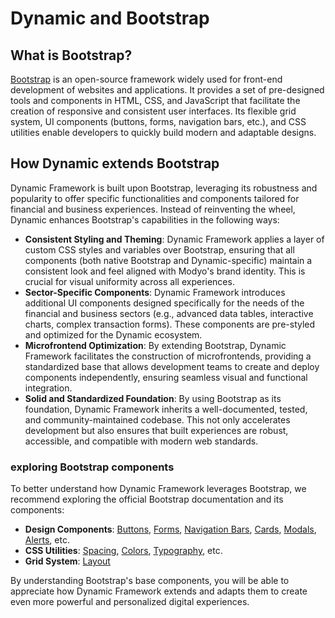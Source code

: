 # Dynamic and Bootstrap

## What is Bootstrap?

[Bootstrap](https://getbootstrap.com/) is an open-source framework widely used for front-end development of websites and applications. It provides a set of pre-designed tools and components in HTML, CSS, and JavaScript that facilitate the creation of responsive and consistent user interfaces. Its flexible grid system, UI components (buttons, forms, navigation bars, etc.), and CSS utilities enable developers to quickly build modern and adaptable designs.

## How Dynamic extends Bootstrap

Dynamic Framework is built upon Bootstrap, leveraging its robustness and popularity to offer specific functionalities and components tailored for financial and business experiences. Instead of reinventing the wheel, Dynamic enhances Bootstrap's capabilities in the following ways:

-   **Consistent Styling and Theming**: Dynamic Framework applies a layer of custom CSS styles and variables over Bootstrap, ensuring that all components (both native Bootstrap and Dynamic-specific) maintain a consistent look and feel aligned with Modyo's brand identity. This is crucial for visual uniformity across all experiences.
-   **Sector-Specific Components**: Dynamic Framework introduces additional UI components designed specifically for the needs of the financial and business sectors (e.g., advanced data tables, interactive charts, complex transaction forms). These components are pre-styled and optimized for the Dynamic ecosystem.
-   **Microfrontend Optimization**: By extending Bootstrap, Dynamic Framework facilitates the construction of microfrontends, providing a standardized base that allows development teams to create and deploy components independently, ensuring seamless visual and functional integration.
-   **Solid and Standardized Foundation**: By using Bootstrap as its foundation, Dynamic Framework inherits a well-documented, tested, and community-maintained codebase. This not only accelerates development but also ensures that built experiences are robust, accessible, and compatible with modern web standards.

### exploring Bootstrap components

To better understand how Dynamic Framework leverages Bootstrap, we recommend exploring the official Bootstrap documentation and its components:

-   **Design Components**: [Buttons](https://getbootstrap.com/docs/5.3/components/buttons/), [Forms](https://getbootstrap.com/docs/5.3/forms/overview/), [Navigation Bars](https://getbootstrap.com/docs/5.3/components/navbar/), [Cards](https://getbootstrap.com/docs/5.3/components/card/), [Modals](https://getbootstrap.com/docs/5.3/components/modal/), [Alerts](https://getbootstrap.com/docs/5.3/components/alerts/), etc.
-   **CSS Utilities**: [Spacing](https://getbootstrap.com/docs/5.3/utilities/spacing/), [Colors](https://getbootstrap.com/docs/5.3/utilities/colors/), [Typography](https://getbootstrap.com/docs/5.3/utilities/typography/), etc.
-   **Grid System**: [Layout](https://getbootstrap.com/docs/5.3/layout/grid/)

By understanding Bootstrap's base components, you will be able to appreciate how Dynamic Framework extends and adapts them to create even more powerful and personalized digital experiences.
